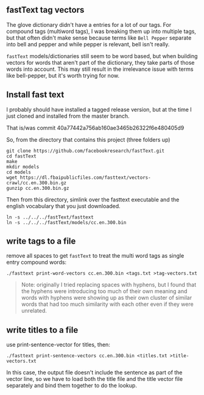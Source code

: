 ## fastText tag vectors

The glove dictionary didn't have a entries for a lot of our tags. For compound tags (multiword tags), I was breaking them up into multiple tags, but that often didn't make sense because terms like `Bell Pepper` separate into bell and pepper and while pepper is relevant, bell isn't really. 

`fastText` models/dictionaries still seem to be word based, but when building vectors for words that aren't part of the dictionary, they take parts of those words into account. This may still result in the irrelevance issue with terms like bell-pepper, but it's worth trying for now. 

## Install fast text

I probably should have installed a tagged release version, but at the time I just cloned and installed from the master branch. 

That is/was commit 40a77442a756ab160ae3465b26322f6e480405d9

So, from the directory that contains this project (three folders up)

```
git clone https://github.com/facebookresearch/fastText.git
cd fastText
make
mkdir models
cd models
wget https://dl.fbaipublicfiles.com/fasttext/vectors-crawl/cc.en.300.bin.gz
gunzip cc.en.300.bin.gz
```

Then from this directory, simlink over the fasttext executable and the english vocabulary that you just downloaded.

```
ln -s ../../../fastText/fasttext
ln -s ../../../fastText/models/cc.en.300.bin
```

## write tags to a file

remove all spaces to get `fastText` to treat the multi word tags as single entry compound words:

    ./fasttext print-word-vectors cc.en.300.bin <tags.txt >tag-vectors.txt

> Note: originally I tried replacing spaces with hyphens, but I found that the hyphens were introducing too much of their own meaning and words with hyphens were showing up as their own cluster of similar words that had too much similarity with each other even if they were unrelated.

## write titles to a file

use print-sentence-vector for titles, then:

    ./fasttext print-sentence-vectors cc.en.300.bin <titles.txt >title-vectors.txt

In this case, the output file doesn't include the sentence as part of the vector line, so we have to load both the title file and the title vector file separately and bind them together to do the lookup. 
